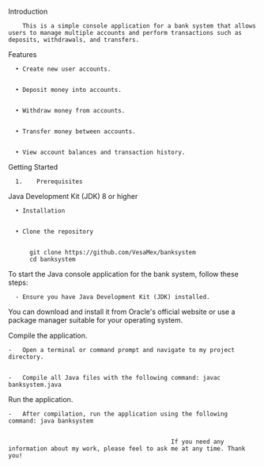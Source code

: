 Introduction




        This is a simple console application for a bank system that allows users to manage multiple accounts and perform transactions such as deposits, withdrawals, and transfers.





        
Features


      •	Create new user accounts.

      
      •	Deposit money into accounts.

      
      •	Withdraw money from accounts.

      
      •	Transfer money between accounts.

      
      •	View account balances and transaction history.


      
Getting Started


      1.	Prerequisites


      
Java Development Kit (JDK) 8 or higher



      •	Installation

      
      •	Clone the repository

      
          git clone https://github.com/VesaMex/banksystem
          cd banksystem



          
          
To start the Java console application for the bank system, follow these steps:


      -	Ensure you have Java Development Kit (JDK) installed.

      
You can download and install it from Oracle's official website or use a package manager suitable for your operating system.


Compile the application.


    -	Open a terminal or command prompt and navigate to my project directory.

    
    -	Compile all Java files with the following command: javac banksystem.java

    
Run the application.


    -	After compilation, run the application using the following command: java banksystem
    

                                                  If you need any information about my work, please feel to ask me at any time. Thank you!
